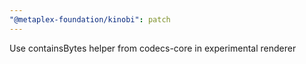 ```yaml
---
"@metaplex-foundation/kinobi": patch
---
```


Use containsBytes helper from codecs-core in experimental renderer
